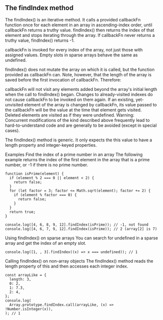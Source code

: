 ## The findIndex method

The findIndex() is an iterative method. It calls a provided callbackFn function once for each element in an array in ascending-index order, until callbackFn returns a truthy value. findIndex() then returns the index of that element and stops iterating through the array. If callbackFn never returns a truthy value, findIndex() returns -1.

callbackFn is invoked for every index of the array, not just those with assigned values. Empty slots in sparse arrays behave the same as undefined.

findIndex() does not mutate the array on which it is called, but the function provided as callbackFn can. Note, however, that the length of the array is saved before the first invocation of callbackFn. Therefore:

callbackFn will not visit any elements added beyond the array's initial length when the call to findIndex() began.
Changes to already-visited indexes do not cause callbackFn to be invoked on them again.
If an existing, yet-unvisited element of the array is changed by callbackFn, its value passed to the callbackFn will be the value at the time that element gets visited. Deleted elements are visited as if they were undefined.
Warning: Concurrent modifications of the kind described above frequently lead to hard-to-understand code and are generally to be avoided (except in special cases).

The findIndex() method is generic. It only expects the this value to have a length property and integer-keyed properties.

Examples
Find the index of a prime number in an array
The following example returns the index of the first element in the array that is a prime number, or -1 if there is no prime number.
```
function isPrime(element) {
  if (element % 2 === 0 || element < 2) {
    return false;
  }
  for (let factor = 3; factor <= Math.sqrt(element); factor += 2) {
    if (element % factor === 0) {
      return false;
    }
  }
  return true;
}
```
```
console.log([4, 6, 8, 9, 12].findIndex(isPrime)); // -1, not found
console.log([4, 6, 7, 9, 12].findIndex(isPrime)); // 2 (array[2] is 7)
```

Using findIndex() on sparse arrays
You can search for undefined in a sparse array and get the index of an empty slot.
```
console.log([1, , 3].findIndex((x) => x === undefined)); // 1
```
Calling findIndex() on non-array objects
The findIndex() method reads the length property of this and then accesses each integer index.
```
const arrayLike = {
  length: 3,
  0: 2,
  1: 7.3,
  2: 4,
};
console.log(
  Array.prototype.findIndex.call(arrayLike, (x) => !Number.isInteger(x)),
); // 1
```